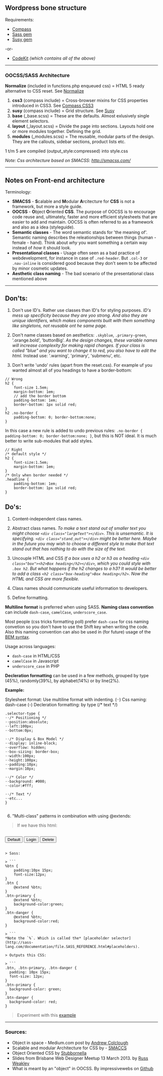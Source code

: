 ## Wordpress bone structure

Requirements: 
+ [Compass](http://compass-style.org/) 
+ [Sass gem](http://rubygems.org/gems/sass) 
+ [Susy gem](http://rubygems.org/search?utf8=%E2%9C%93&query=susy)  

-or-

+ [CodeKit](http://incident57.com/codekit/) *(which contains all of the above)*


------------
### OOCSS/SASS Architecture

**Normalize** (included in functions.php enqueued css) = HTML 5 ready alternative to CSS reset. See [Normalize](http://necolas.github.io/normalize.css/)

1. **css3** (compass include) = Cross-browser mixins for CSS properties introduced in CSS3. See [Compass CSS3](http://compass-style.org/reference/compass/css3/)
2. **susy** (compass include) = Grid structure. See [Susy](http://susy.oddbird.net/guides/#start-basic)
3. **base** (_base.scss) = These are the defaults. Almost exlusively single element selectors.
4. **layout** (_layout.scss) = Divide the page into sections. Layouts hold one or more modules together. Defining the grid. 
5. **modules** (_modules.scss) = The reusable, modular parts of the design. They are the callouts, sidebar sections, product lists etc.

1 t/m 5 are compiled (output_style:compressed) into style.css

*Note: Css architecture based on SMACSS: http://smacss.com/*

------

## Notes on Front-end architecture

Terminology:
- **SMACSS** - **S**calable and **M**odular **A**rcitecture for **CSS** is not a framework, but more a style guide. 
- **OOCSS** - **O**bject **O**riented **CSS**. The purpose of OOCSS is to encourage code reuse and, ultimately, faster and more efficient stylesheets that are easier to add and maintain. OOCSS is often referred to as a framework and also as a idea (styleguide).
- **Semantic classes** - The word semantic stands for 'the meaning of'. Semantic naming describes the releationships between things (human - female - hand). Think about _why_ you want something a certain way instead of _how_ it should look.
- **Presentational classes** - Usage often seen as a bad practice of webdevelopment, for instance in case of `.red-header`. But `.col-3` or `.nav-inline` is considered good because they don't seem to be affected by minor cosmetic updates.
- **Aesthetic class naming** - The bad scenario of the presentational class mentioned above

---

## Don'ts:

1. Don't use ID's. Rather use classes than ID's for styling purposes. 
*ID's mess up specificity because they are yoo strong. And also they are unique identifiers, which makes components built with them something like singletons, not reusable ont he same page.*

2. Don't name classes based on aesthetics: `.skyblue`, `.primary-green`, '.orange.bold', 'buttonBig'. 
*As the design changes, these variable names will increase complexity for making rapid changes. If your class is called "blue" and you want to change it to red, you also have to edit the html.* 
Instead use: '.warning', 'primary', 'submenu', etc.
3. Don't write 'undo' rules (apart from the reset.css). For example uf you wanted almost all of you headings to have a border-bottom:

```
// Wrong
h2 {
	font-size 1.5em;
	margin-bottom: 1em;
	// add the border bottom
	padding-bottom: 1em;
	border-bottom: 1px solid red;
}
h2 .no-border { 
	padding-bottom: 0; border-bottom:none; 
}
```
In this case a new rule is added to undo previous rules: `.no-border { padding-bottom: 0; border-bottom:none; }`, but this is NOT ideal. It is much better to write sub-modules that add styles. 

```
// Right
/* default style */
h2 {
	font-size:1.5em;
	margin-bottom: 1em;
}
/* Only when border needed */
.headline {
	padding-bottom: 1em;
	border-bottom: 1px solid red;
}
```


## Do's:

1. Content-independent class names.

2. Abstract class names. 
*To make a text stand out of smaller text you might choose `<div class="largeText"></div>`. This is unsemantic. It is specifying. `<div class="stand_out"></div>` might be better here. Maybe in the future you may wish to choose a different style to make that text stand out that has nothing to do with the size of the text.*

3. Uncouple HTML and CSS 
*If a box uses a h2 or h3 as a heading `<div class="box"><h2>Box heading</h2></div>`, which you could style with `.box h2`. But what happens if the h2 changes to a h3? It would be better to add a class `<h2 class="box-heading">Box heading</h2>`. Now the HTML and CSS are more flexible.*

4. Class names should communicate useful information to developers.

5. Define formatting. 

**Multiline format** is preferred when using SASS. 
**Naming class convention** can include `dash-case`, `camelCase`, `underscore_case`. 

Most people (css tricks formatting poll) prefer `dash-case` for css naming convetion so you don't have to use the Shift key when writing the code. Also this naming convention can also be used in (for future) usage of the [BEM syntax](http://csswizardry.com/2013/01/mindbemding-getting-your-head-round-bem-syntax/).

Usage across languages:
- `dash-case` in HTML/CSS
- `camelCase` in Javascript
- `underscore_case` in PHP 

**Decleration formatting** can be used in a few methods, grouped by type (45%), randomly(39%), by alphabet(14%) or by line(2%). 


**Example:**

Stylesheet format: Use multiline format with indenting. (⋅⋅)
Css naming: dash-case (-)
Decleration formatting: by type (/* text */)


```
.selector-type {
⋅⋅/* Positioning */
⋅⋅position:absolute;
⋅⋅left:100px;
⋅⋅bottom:0px;

⋅⋅/* Display & Box Model */
⋅⋅display: inline-block;
⋅⋅overflow: hidden;
⋅⋅box-sizing: border-box;
⋅⋅width:100px;
⋅⋅height:100px;
⋅⋅padding:10px;
⋅⋅margin:10px;

⋅⋅/* Color */
⋅⋅background: #000;
⋅⋅color:#fff;

⋅⋅/* Text */
⋅⋅etc...
}


```

6. "Multi-class" patterns in combination with using @extends:

> If we have this html:

> ```
<button class="btn">Default</button>
<button class="btn-primary">Login</button>
<button class="btn-danger">Delete</button>
```

> Sass:

> ```
%btn {
    padding:10px 15px;
    font-size:12px;
}
.btn {
    @extend %btn;
}
.btn-primary {
    @extend %btn;
    background-color:green;
}
.btn-danger {
    @extend %btn;
    background-color:red;
}

> ```
*Note the `%`. Which is called the* [placeholder selector](http://sass-lang.com/documentation/file.SASS_REFERENCE.html#placeholders).

> Outputs this CSS:

> ```
.btn, .btn-primary, .btn-danger {
  padding: 10px 15px;
  font-size: 12px;
}
.btn-primary {
  background-color: green;
}
.btn-danger {
  background-color: red;
}
```
> Experiment with this [example](http://sassmeister.com/gist/7083618)


---

### Sources:

- Object in space - Medium.com post by [Andrew Colclough](https://medium.com/objects-in-space/f6f404727)
- Scalable and modular Architecture for CSS by - [SMACCS](http://smacss.com/)
- Object Oriented CSS by [Stubbornella](https://github.com/stubbornella/oocss/wiki)
- Slides from Brisbane Web Designer Meetup 13 March 2013. by [Russ Weakley](http://www.slideshare.net/maxdesign/css-oocss-and-smacss)
- What is meant by an "object" in OOCSS. By impressivewebs on [Github](https://github.com/stubbornella/oocss/wiki/FAQ) 



